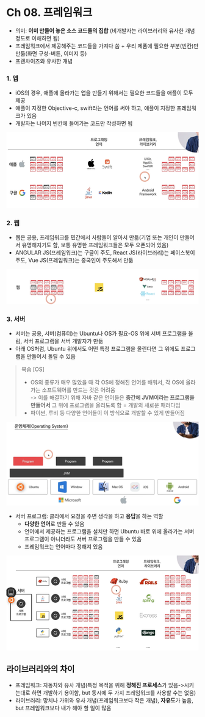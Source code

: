 # Ch 08. 프레임워크
- 의미: **이미 만들어 놓은 소스 코드들의 집합** (비개발자는 라이브러리와 유사한 개념 정도로 이해하면 됨)
- 프레임워크에서 제공해주는 코드들을 가져다 씀 + 우리 제품에 필요한 부분(빈칸)만 만듦(화면 구성-버튼, 이미지 등)
- 프렌차이즈와 유사한 개념
### 1. 앱
  - iOS의 경우, 애플에 올라가는 앱을 만들기 위해서는 필요한 코드들을 애플이 모두 제공
  - 애플이 지정한 Objective-c, swift라는 언어를 써야 하고, 애플이 지정한 프레임워크가 있음
  - 개발자는 나머지 빈칸에 들어가는 코드만 작성하면 됨

![img_24.png](images/img_24.png)

### 2. 웹
  - 웹은 공용, 프레임워크를 민간에서 사람들이 알아서 만듦(기업 또는 개인이 만들어서 유명해지기도 함, 보통 유명한 프레임워크들은 모두 오픈되어 있음)
  - ANGULAR JS(프레임워크)는 구글이 주도, React JS(라이브러리)는 페이스북이 주도, Vue JS(프레임워크)는 중국인이 주도해서 만듦

![img_25.png](images/img_25.png)

### 3. 서버
   - 서버는 공용, 서버(컴퓨터)는 Ubuntu나 OS가 필요-OS 위에 서버 프로그램을 올림, 서버 프로그램을 서버 개발자가 만듦 
   - 아래 OS처럼, Ubuntu 위에서도 어떤 특정 프로그램을 올린다면 그 위에도 프로그램을 만들어서 돌릴 수 있음

>복습
>[OS]
>- OS의 종류가 매우 많았을 때 각 OS에 정해진 언어를 배워서, 각 OS에 올라가는 소프트웨어를 만드는 것은 어려움 </br>
   >-> 이를 해결하기 위해 자바 같은 언어들은 **중간에 JVM이라는 프로그램을 만들어서** 그 위에 프로그램을 올리도록 함 = 개발의 새로운 패러다임
>- 파이썬, 루비 등 다양한 언어들이 이 방식으로 개발할 수 있게 만들어짐

![img_26.png](images/img_26.png)

   - 서버 프로그램: 클라에서 요청을 주면 생각을 하고 **응답**을 하는 역할
     - **다양한 언어**로 만들 수 있음
     - 언어에서 제공하는 프로그램을 설치만 하면 Ubuntu 바로 위에 올라가는 서버 프로그램이 아니더라도 서버 프로그램을 만들 수 있음
     - 프레임워크는 언어마다 정해져 있음
     
![img_28.png](images/img_28.png)

## 라이브러리와의 차이
- 프레임워크: 자동차와 유사 개념(특정 목적을 위해 **정해진 프로세스**가 있음->시키는대로 하면 개발하기 용이함, but 동시에 두 가지 프레임워크를 사용할 수는 없음)
- 라이브러리: 망치나 가위와 유사 개념(프레임워크보다 작은 개념), **자유도**가 높음, but 프레임워크보다 내가 해야 할 일이 많음